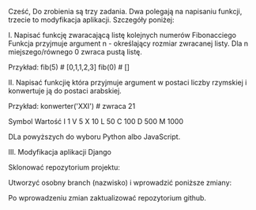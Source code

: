 Cześć,
Do zrobienia są trzy zadania.
Dwa polegają na napisaniu funkcji, trzecie to modyfikacja aplikacji.
Szczegóły poniżej:

I.
Napisać funkcję zwaracającą listę kolejnych numerów Fibonacciego
Funkcja przyjmuje argument n - określający rozmiar zwracanej listy.
Dla n miejszego/równego 0 zwraca pustą listę.

Przykład:
fib(5) # [0,1,1,2,3]
fib(0) # []


II.
Napisać funkcjię która przyjmuje argument w postaci liczby rzymskiej i konwertuje ją do postaci arabskiej.

Przykład:
konwerter('XXI') # zwraca 21

Symbol    Wartość
I          1
V          5
X          10
L          50
C          100
D          500
M          1000

DLa powyższych do wyboru Python albo JavaScript.

III. Modyfikacja aplikacji Django

Sklonować repozytorium projektu:

Utworzyć osobny branch (nazwisko) i wprowadzić poniższe zmiany:

Po wprowadzeniu zmian zaktualizować repozytorium github.

